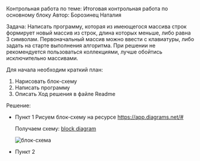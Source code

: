 Контрольная работа по теме: Итоговая контрольная работа по основному блоку
Автор: Борозинец Наталия 

Задача: Написать программу, которая из имеющегося массива строк формирует новый массив из строк, длина которых меньше, либо равна 3 символам. Первоначальный массив можно ввести с клавиатуры, либо задать на старте выполнения алгоритма. При решении не рекомендуется пользоваться коллекциями, лучше обойтись исключительно массивами.

Для начала необходим краткий план:
1. Нарисовать блок-схему
2. Написать программу
3. Описать Ход решения в файле Readme

Решение:
* Пункт 1
    Рисуем блок-схему на ресурсе https://app.diagrams.net/#

    Получаем схему: [block diagram](https://drive.google.com/file/d/1w4NXOvpgYTWVhzwgZDj5HJkfYv3tjGdi/view?usp=sharing)

    ![блок-схема](https://drive.google.com/file/d/1QoX8m23BQH1OxyiPBaBgdCpwSJFTO-UH/view?usp=sharing)

* Пункт 2